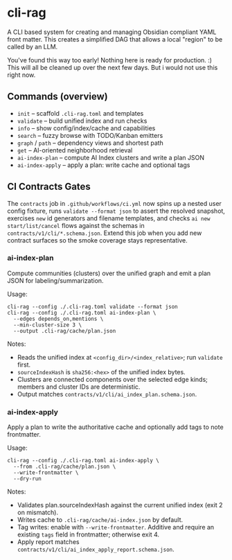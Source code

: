 # cli-rag

A CLI based system for creating and managing Obsidian compliant YAML front matter. This creates a simplified DAG that allows a local "region" to be called by an LLM.

You've found this way too early! Nothing here is ready for production. :) This will all be cleaned up over the next few days. But i would not use this right now.

## Commands (overview)

- `init` – scaffold `.cli-rag.toml` and templates
- `validate` – build unified index and run checks
- `info` – show config/index/cache and capabilities
- `search` – fuzzy browse with TODO/Kanban emitters
- `graph` / `path` – dependency views and shortest path
- `get` – AI-oriented neighborhood retrieval
- `ai-index-plan` – compute AI Index clusters and write a plan JSON
- `ai-index-apply` – apply a plan: write cache and optional tags

## CI Contracts Gates

The `contracts` job in `.github/workflows/ci.yml` now spins up a nested user config fixture, runs `validate --format json` to assert the resolved snapshot, exercises `new` id generators and filename templates, and checks `ai new start/list/cancel` flows against the schemas in `contracts/v1/cli/*.schema.json`. Extend this job when you add new contract surfaces so the smoke coverage stays representative.

### ai-index-plan

Compute communities (clusters) over the unified graph and emit a plan JSON for labeling/summarization.

Usage:

```
cli-rag --config ./.cli-rag.toml validate --format json
cli-rag --config ./.cli-rag.toml ai-index-plan \
  --edges depends_on,mentions \
  --min-cluster-size 3 \
  --output .cli-rag/cache/plan.json
```

Notes:
- Reads the unified index at `<config_dir>/<index_relative>`; run `validate` first.
- `sourceIndexHash` is `sha256:<hex>` of the unified index bytes.
- Clusters are connected components over the selected edge kinds; members and cluster IDs are deterministic.
- Output matches `contracts/v1/cli/ai_index_plan.schema.json`.

### ai-index-apply

Apply a plan to write the authoritative cache and optionally add tags to note frontmatter.

Usage:

```
cli-rag --config ./.cli-rag.toml ai-index-apply \
  --from .cli-rag/cache/plan.json \
  --write-frontmatter \
  --dry-run
```

Notes:
- Validates plan.sourceIndexHash against the current unified index (exit 2 on mismatch).
- Writes cache to `.cli-rag/cache/ai-index.json` by default.
- Tag writes: enable with `--write-frontmatter`. Additive and require an existing `tags` field in frontmatter; otherwise exit 4.
- Apply report matches `contracts/v1/cli/ai_index_apply_report.schema.json`.
